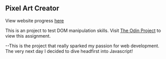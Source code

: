 ## Pixel Art Creator

View website progress [here](https://michaelcoleman.github.io/pixel-art-creator/)

This is an project to test DOM manipulation skills. Visit
[The Odin Project](https://www.theodinproject.com/lessons/foundations-etch-a-sketch)
to view this assignment.

--This is the project that really sparked my passion for web development. The very next day I decided to dive headfirst into Javascript!




